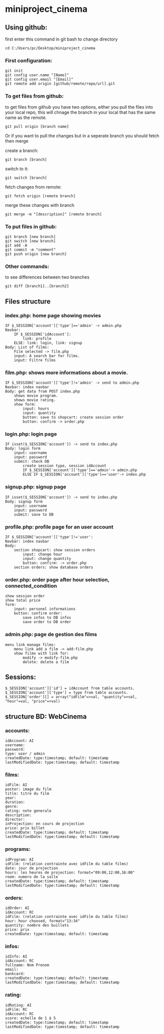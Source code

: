# miniproject_cinema

## Using github:

first enter this command in git bash to change directory

    cd C:/Users/pc/Desktop/miniproject_cinema

### First configuration:
    git init
    git config user.name "[Name]"
    git config user.email "[Email]"
    git remote add origin [github/remote/repo/url].git

### To get files from github:
to get files from github you have two options, either you pull the files into your local repo, this will chnage the branch in your local that has the same name as the remote.

    git pull origin [branch name]

Or if you want to pull the changes but in a seperate branch you should fetch then merge

create a branch:

    git branch [branch]

switch to it:

    git switch [branch]

fetch changes from remote:

    git fetch origin [remote branch]

merge these changes with branch

    git merge -m "[description]" [remote branch]

### To put files in github:

    git branch [new branch]
    git switch [new branch]
    git add -A
    git commit -m "comment"
    git push origin [new branch]

### Other commands:

to see differences between two branches

    git diff [branch1]..[branch2]


## Files structure

### index.php: home page showing movies
   	IF $_SESSION['account']['type']=='admin' -> admin.php
    Navbar:
        IF $_SESSION['idAccount']:
            link: profile
        ELSE: link: login, link: signup
    Body: List of films:
        Film selected -> film.php
        input: A search bar for films.
        input: Filtre films

### film.php: shows more informations about a movie.
    IF $_SESSION['account']['type']!='admin' -> send to admin.php
    Navbar: index navbar
    Body: get data from POST index.php
        shows movie program.
        shows movie rating.
        show form:
            input: hours
            input: quantity
            button: save to shopcart: create session order
            button: confirm -> order.php

### login.php: login page
    IF isset($_SESSION['account']) -> send to index.php
    Body: login form
        input: username
        input: password
        submit: check DB
            create session type, session idAccount
            IF $_SESSION['account']['type']=='admin'-> admin.php
            ELSE IF $_SESSION['account']['type']=='user'-> index.php

### signup.php: signup page
    IF isset($_SESSION['account']) -> send to index.php
    Body: signup form
        input: username
        input: password
        submit: save to DB

### profile.php: profile page for an user account
    IF $_SESSION['account']['type']!='user':
    Navbar: index navbar
    Body:
        section shopcart: show session orders
            input: change hour
            input: change quantity
            button: confirm: -> order.php
        section orders: show database orders

### order.php: order page after hour selection, connected_condition
    show session order
    show total price
    form:
        input: personel informations
        button: confirm order:
            save infos to DB infos
            save order to DB order

### admin.php: page de gestion des films
    menu link manage films:
        menu link add a film -> add-film.php
        show films with link for:
            modify -> modify-film.php
            delete: delete a film

## Sessions:
    $_SESSION['account']['id'] = idAccount from table accounts.
    $_SESSION['account']['type'] = type from table accounts.
    $_SESSION['order'][] = array("idFilm"=>val, "quantity"=>val, "hour"=val, "price"=>val)

## structure BD: WebCinema

### accounts:
    idAccount: AI
    username:
    password:
    type: user / admin
    createdDate: type:timestamp; default: timestamp
    lastModifiedDate: type:timestamp; default: timestamp

### films:
    idFilm: AI
    poster: image du film
    title: titre du film
    year:
    duration:
    genre:
    rating: note generale
    description:
    director:
    inProjection: en cours de projection
    price: prix billet
    createdDate: type:timestamp; default: timestamp
    lastModifiedDate: type:timestamp; default: timestamp

### programs:
    idProgram: AI
    idFilm: (relation contrainte avec idFilm du table films)
    date: jour de projection
    hours: les heures de projection: format="09:00,12:00,16:00"
    room: numero de la salle
    createdDate: type:timestamp; default: timestamp
    lastModifiedDate: type:timestamp; default: timestamp

### orders:
    idOrder: AI
    idAccount: RC
    idFilm: (relation contrainte avec idFilm du table films)
    hour: hour choosed, format="13:34"
    quantity: nombre des buillets
    price: prix
    createdDate: type:timestamp; default: timestamp

### infos:
    idInfo: AI
    idAccount: RC
    fullname: Nom Prenom
    email:
    bankcard:
    createdDate: type:timestamp; default: timestamp
    lastModifiedDate: type:timestamp; default: timestamp

### rating:
    idRating: AI
    idFilm: RC
    idAccount: RC
    score: echelle de 1 à 5
    createdDate: type:timestamp; default: timestamp
    lastModifiedDate: type:timestamp; default: timestamp
